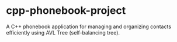 # cpp-phonebook-project
A C++ phonebook application for managing and organizing contacts efficiently using AVL Tree (self-balancing tree).
